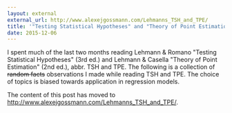 ```yaml
---
layout: external 
external_url: http://www.alexejgossmann.com/Lehmanns_TSH_and_TPE/
title: '"Testing Statistical Hypotheses" and "Theory of Point Estimation" impressions'
date: 2015-12-06
---
```


I spent much of the last two months reading Lehmann & Romano "Testing Statistical Hypotheses" (3rd ed.) and Lehmann & Casella "Theory of Point Estimation" (2nd ed.), abbr. TSH and TPE. The following is a collection of ~~random facts~~ observations I made while reading TSH and TPE. The choice of topics is biased towards application in regression models.

The content of this post has moved to <http://www.alexejgossmann.com/Lehmanns_TSH_and_TPE/>.

